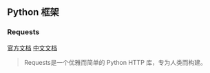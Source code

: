 ## Python 框架

### Requests
[官方文档](https://requests.readthedocs.io/en/latest/)
[中文文档](https://requests.readthedocs.io/projects/cn/zh_CN/latest/)
> Requests是一个优雅而简单的 Python HTTP 库，专为人类而构建。
